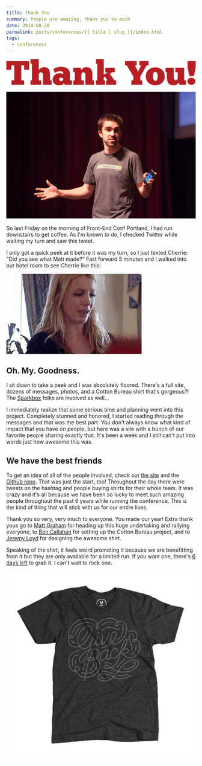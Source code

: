 ```yaml
---
title: Thank You
summary: People are amazing, thank you so much
date: 2014-08-28
permalink: posts/conferences/{{ title | slug }}/index.html
tags:
  - conferences
---
```


<style>h1 { display: none; }</style>

![](/assets/images/posts/conferences/thank-you/thank-you.svg)

![](/assets/images/posts/conferences/thank-you/matt-graham.jpg)

So last Friday on the morning of Front-End Conf Portland, I had run downstairs to get coffee. As I'm known to do, I checked Twitter while waiting my turn and saw this tweet.

I only got a quick peek at it before it was my turn, so I just texted Cherrie: "Did you see what Matt made?" Fast forward 5 minutes and I walked into our hotel room to see Cherrie like this:

![](/assets/images/posts/conferences/thank-you/emobrit.gif)

## Oh. My. Goodness.

I sit down to take a peek and I was absolutely floored. There's a full site, dozens of messages, photos, and a Cotton Bureau shirt that's gorgeous?! The [Sparkbox](http://seesparkbox.com) folks are involved as well...

I immediately realize that some serious time and planning went into this project. Completely stunned and honored, I started reading through the messages and that was the best part. You don't always know what kind of impact that you have on people, but here was a site with a bunch of our favorite people sharing exactly that. It's been a week and I still can't put into words just how awesome this was.

## We have the best friends

To get an idea of all of the people involved, check out [the site](http://frontendthanks.com) and the [Github repo](https://github.com/mattgraham/frontendthanks). That was just the start, too! Throughout the day there were tweets on the hashtag and people buying shirts for their whole team. It was crazy and it's all because we have been so lucky to meet such amazing people throughout the past 6 years while running the conference. This is the kind of thing that will stick with us for our entire lives.

Thank you so very, very much to everyone. You made our year! Extra thank yous go to [Matt Graham](https://twitter.com/michigangraham) for heading up this huge undertaking and rallying everyone, to [Ben Callahan](https://twitter.com/bencallahan) for setting up the Cotton Bureau project, and to [Jeremy Loyd](https://twitter.com/jeremyloyd) for designing the awesome shirt.

Speaking of the shirt, it feels weird promoting it because we are benefitting from it but they are only available for a limited run. If you want one, there's [6 days left](https://cottonbureau.com/products/to-dan-and-cherrie) to grab it. I can't wait to rock one.

![](/assets/images/posts/conferences/thank-you/give-back-shirt.jpg)